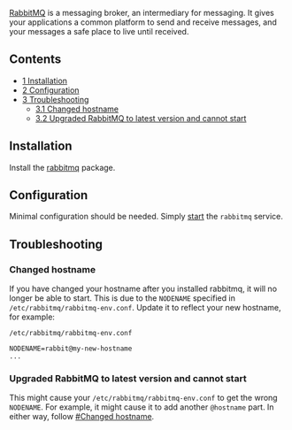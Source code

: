 [RabbitMQ](https://www.rabbitmq.com/) is a messaging broker, an intermediary for messaging. It gives your applications a common platform to send and receive messages, and your messages a safe place to live until received.

## Contents

*   [1 Installation](#Installation)
*   [2 Configuration](#Configuration)
*   [3 Troubleshooting](#Troubleshooting)
    *   [3.1 Changed hostname](#Changed_hostname)
    *   [3.2 Upgraded RabbitMQ to latest version and cannot start](#Upgraded_RabbitMQ_to_latest_version_and_cannot_start)

## Installation

Install the [rabbitmq](https://www.archlinux.org/packages/?name=rabbitmq) package.

## Configuration

Minimal configuration should be needed. Simply [start](/index.php/Start "Start") the `rabbitmq` service.

## Troubleshooting

### Changed hostname

If you have changed your hostname after you installed rabbitmq, it will no longer be able to start. This is due to the `NODENAME` specified in `/etc/rabbitmq/rabbitmq-env.conf`. Update it to reflect your new hostname, for example:

 `/etc/rabbitmq/rabbitmq-env.conf` 
```
NODENAME=rabbit@my-new-hostname
...

```

### Upgraded RabbitMQ to latest version and cannot start

This might cause your `/etc/rabbitmq/rabbitmq-env.conf` to get the wrong `NODENAME`. For example, it might cause it to add another `@hostname` part. In either way, follow [#Changed hostname](#Changed_hostname).
